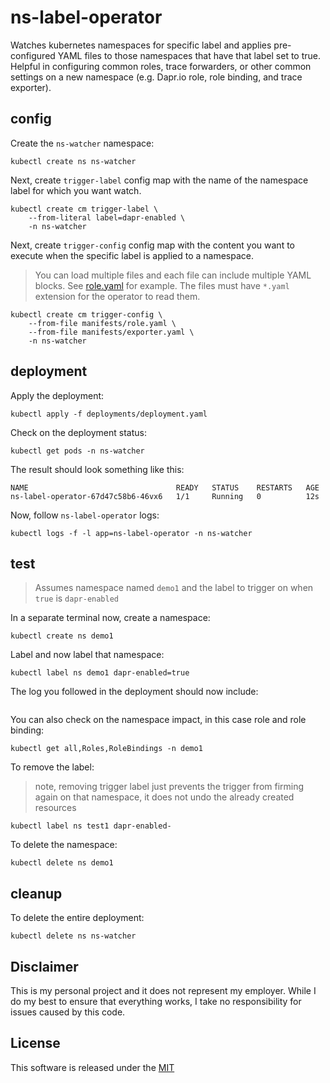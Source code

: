 # ns-label-operator

Watches kubernetes namespaces for specific label and applies pre-configured YAML files to those namespaces that have that label set to true. Helpful in configuring common roles, trace forwarders, or other common settings on a new namespace (e.g. Dapr.io role, role binding, and trace exporter).

## config 

Create the `ns-watcher` namespace:

```shell
kubectl create ns ns-watcher
```

Next, create `trigger-label` config map with the name of the namespace label for which you want watch.

```shell
kubectl create cm trigger-label \
    --from-literal label=dapr-enabled \
    -n ns-watcher
```

Next, create `trigger-config` config map with the content you want to execute when the specific label is applied to a namespace.

> You can load multiple files and each file can include multiple YAML blocks. See [role.yaml](manifests/role.yaml) for example. The files must have `*.yaml` extension for the operator to read them.

```shell
kubectl create cm trigger-config \
    --from-file manifests/role.yaml \
    --from-file manifests/exporter.yaml \
    -n ns-watcher
```

## deployment 

Apply the deployment:

```shell
kubectl apply -f deployments/deployment.yaml
```

Check on the deployment status:

```shell
kubectl get pods -n ns-watcher
```

The result should look something like this: 

```shell
NAME                                 READY   STATUS    RESTARTS   AGE
ns-label-operator-67d47c58b6-46vx6   1/1     Running   0          12s
```

Now, follow `ns-label-operator` logs: 

```shell
kubectl logs -f -l app=ns-label-operator -n ns-watcher
```


## test

> Assumes namespace named `demo1` and the label to trigger on when `true` is `dapr-enabled`

In a separate terminal now, create a namespace:

```shell
kubectl create ns demo1
```

Label and now label that namespace:

```shell
kubectl label ns demo1 dapr-enabled=true
```

The log you followed in the deployment should now include:

```json

```

You can also check on the namespace impact, in this case role and role binding:

```shell
kubectl get all,Roles,RoleBindings -n demo1
```

To remove the label:

> note, removing trigger label just prevents the trigger from firming again on that namespace, it does not undo the already created resources

```shell
kubectl label ns test1 dapr-enabled-
```

To delete the namespace:

```shell
kubectl delete ns demo1
```

## cleanup 

To delete the entire deployment:

```shell
kubectl delete ns ns-watcher
```

## Disclaimer

This is my personal project and it does not represent my employer. While I do my best to ensure that everything works, I take no responsibility for issues caused by this code.

## License

This software is released under the [MIT](./LICENSE)
